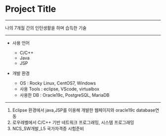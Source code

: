 # Project Title #
___
나의 7개월 간의 인턴생활을 하며 습득한 기술
___
+ 사용 언어
  + C/C++
  + Java
  + JSP

+ 개발 환경
  + OS          : Rocky Linux, CentOS7, Windows
  + 사용 Tools  : eclipse, VScode, virtualbox
  + 사용한 DB   : Oracle19c, PostgreSQL, MariaDB
___


1. Eclipse 환경에서 java,JSP를 이용해 개발한 웹페이지와 oracle19c database연동
2. 로우레벨에서 C/C++ 기반 네트워크 프로그래밍, 시스템 프로그래밍 
3. NCS_SW개발_L5 국가자격증 시험준비

